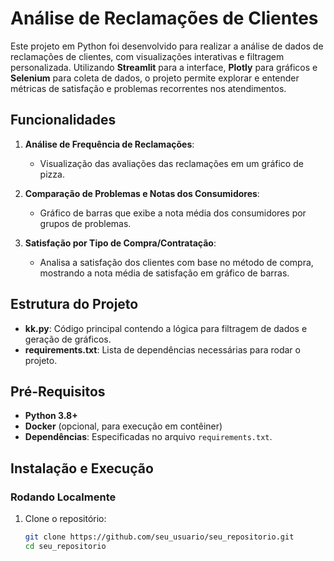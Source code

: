 # Análise de Reclamações de Clientes

Este projeto em Python foi desenvolvido para realizar a análise de dados de reclamações de clientes, com visualizações interativas e filtragem personalizada. Utilizando **Streamlit** para a interface, **Plotly** para gráficos e **Selenium** para coleta de dados, o projeto permite explorar e entender métricas de satisfação e problemas recorrentes nos atendimentos.

## Funcionalidades

1. **Análise de Frequência de Reclamações**: 
   - Visualização das avaliações das reclamações em um gráfico de pizza.

2. **Comparação de Problemas e Notas dos Consumidores**: 
   - Gráfico de barras que exibe a nota média dos consumidores por grupos de problemas.

3. **Satisfação por Tipo de Compra/Contratação**: 
   - Analisa a satisfação dos clientes com base no método de compra, mostrando a nota média de satisfação em gráfico de barras.

## Estrutura do Projeto

- **kk.py**: Código principal contendo a lógica para filtragem de dados e geração de gráficos.
- **requirements.txt**: Lista de dependências necessárias para rodar o projeto.

## Pré-Requisitos

- **Python 3.8+**
- **Docker** (opcional, para execução em contêiner)
- **Dependências**: Especificadas no arquivo `requirements.txt`.

## Instalação e Execução

### Rodando Localmente

1. Clone o repositório:
   ```bash
   git clone https://github.com/seu_usuario/seu_repositorio.git
   cd seu_repositorio
